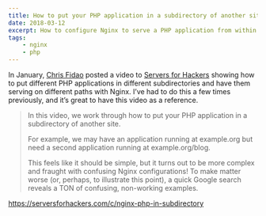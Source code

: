 ```yaml
---
title: How to put your PHP application in a subdirectory of another site with Nginx
date: 2018-03-12
excerpt: How to configure Nginx to serve a PHP application from within a subdirectory of another.
tags:
    - nginx
    - php
---
```


In January, [Chris Fidao][0] posted a video to [Servers for Hackers][1] showing
how to put different PHP applications in different subdirectories and have them
serving on different paths with Nginx. I’ve had to do this a few times
previously, and it’s great to have this video as a reference.

> In this video, we work through how to put your PHP application in a
> subdirectory of another site.
>
> For example, we may have an application running at example.org but need a
> second application running at example.org/blog.
>
> This feels like it should be simple, but it turns out to be more complex and
> fraught with confusing Nginx configurations! To make matter worse (or,
> perhaps, to illustrate this point), a quick Google search reveals a TON of
> confusing, non-working examples.

<https://serversforhackers.com/c/nginx-php-in-subdirectory>

[0]: https://twitter.com/fideloper
[1]: https://serversforhackers.com
